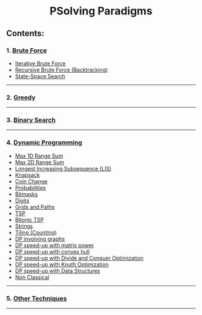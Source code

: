 <h1 align="center">PSolving Paradigms</h1>

## Contents:

### 1. [Brute Force](1.Brute-Force)
  - [Iterative Brute Force](1.Brute-Force/1.1.Iterative-Brute-Force)
  - [Recursive Brute Force (Backtracking)](1.Brute-Force/1.2.Recursive-Brute-Force-(Backtracking))
  - [State-Space Search](1.Brute-Force/1.3.State-Space-Search)
  
---

### 2. [Greedy](2.Greedy)

---

### 3. [Binary Search](3.Binary-Search)

---

### 4. [Dynamic Programming](4.Dynamic-Programming)
  - [Max 1D Range Sum](4.Dynamic-Programming/01.Max-1D-Range-Sum)
  - [Max 2D Range Sum](4.Dynamic-Programming/02.Max-2D-Range-Sum)
  - [Longest Increasing Subsequence (LIS)](4.Dynamic-Programming/03.Longest-Increasing-Subsequence-(LIS))
  - [Knapsack](4.Dynamic-Programming/04.Knapsack)
  - [Coin Change](4.Dynamic-Programming/05.Coin-Change)
  - [Probabilities](4.Dynamic-Programming/06.Probabilities)
  - [Bitmasks](4.Dynamic-Programming/07.Bitmasks)
  - [Digits](4.Dynamic-Programming/08.Digits)
  - [Grids and Paths](4.Dynamic-Programming/09.Grids-and-Paths)
  - [TSP](4.Dynamic-Programming/10.TSP)
  - [Bitonic TSP](4.Dynamic-Programming/11.Bitonic-TSP)
  - [Strings](4.Dynamic-Programming/12.Strings)
  - [Tiling (Counting)](4.Dynamic-Programming/13.Tiling-(Counting))
  - [DP involving graphs](4.Dynamic-Programming/14.DP-involving-graphs)
  - [DP speed-up with matrix power](4.Dynamic-Programming/15.DP-speed-up-with-matrix-power)
  - [DP speed-up with convex hull](4.Dynamic-Programming/16.DP-speed-up-with-convex-hull)
  - [DP speed-up with Divide and Conquer Optimization](4.Dynamic-Programming/17.DP-speed-up-with-Divide-and-Conquer-Optimization)
  - [DP speed-up with Knuth Optimization](4.Dynamic-Programming/18.DP-speed-up-with-Knuth-Optimization)
  - [DP speed-up with Data Structures](4.Dynamic-Programming/19.DP-speed-up-with-Data-Structures)
  - [Non Classical](4.Dynamic-Programming/20.Non-Classical)
  
---

### 5. [Other Techniques](5.Other-Techniques)

---
